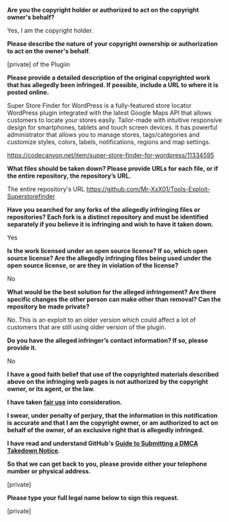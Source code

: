 **Are you the copyright holder or authorized to act on the copyright owner's behalf?**

Yes, I am the copyright holder.

**Please describe the nature of your copyright ownership or authorization to act on the owner's behalf.**

[private] of the Plugiin

**Please provide a detailed description of the original copyrighted work that has allegedly been infringed. If possible, include a URL to where it is posted online.**

Super Store Finder for WordPress is a fully-featured store locator WordPress plugin integrated with the latest Google Maps API that allows customers to locate your stores easily. Tailor-made with intuitive responsive design for smartphones, tablets and touch screen devices. It has powerful administrator that allows you to manage stores, tags/categories and customize styles, colors, labels, notifications, regions and map settings.

https://codecanyon.net/item/super-store-finder-for-wordpress/11334595

**What files should be taken down? Please provide URLs for each file, or if the entire repository, the repository’s URL.**

The entire repository's URL https://github.com/Mr-XxX01/Tools-Exploit-Superstorefinder

**Have you searched for any forks of the allegedly infringing files or repositories? Each fork is a distinct repository and must be identified separately if you believe it is infringing and wish to have it taken down.**

Yes

**Is the work licensed under an open source license? If so, which open source license? Are the allegedly infringing files being used under the open source license, or are they in violation of the license?**

No

**What would be the best solution for the alleged infringement? Are there specific changes the other person can make other than removal? Can the repository be made private?**

No. This is an exploit to an older version which could affect a lot of customers that are still using older version of the plugin.

**Do you have the alleged infringer’s contact information? If so, please provide it.**

No

**I have a good faith belief that use of the copyrighted materials described above on the infringing web pages is not authorized by the copyright owner, or its agent, or the law.**

**I have taken <a href="https://www.lumendatabase.org/topics/22">fair use</a> into consideration.**

**I swear, under penalty of perjury, that the information in this notification is accurate and that I am the copyright owner, or am authorized to act on behalf of the owner, of an exclusive right that is allegedly infringed.**

**I have read and understand GitHub's <a href="https://docs.github.com/articles/guide-to-submitting-a-dmca-takedown-notice/">Guide to Submitting a DMCA Takedown Notice</a>.**

**So that we can get back to you, please provide either your telephone number or physical address.**

[private]

**Please type your full legal name below to sign this request.**

[private]
